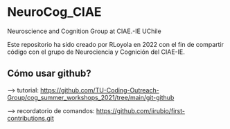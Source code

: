 # NeuroCog_CIAE
Neuroscience and Cognition Group at CIAE.-IE UChile


Este repositorio ha sido creado por RLoyola en 2022 con el fin de compartir código con el grupo de Neurociencia y Cognición del CIAE-IE.

## Cómo usar github? 
--> tutorial: https://github.com/TU-Coding-Outreach-Group/cog_summer_workshops_2021/tree/main/git-github

--> recordatorio de comandos: https://github.com/iirubio/first-contributions.git
